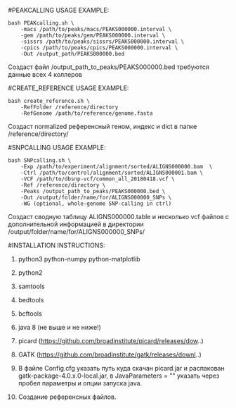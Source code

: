 #PEAKCALLING USAGE EXAMPLE:

	bash PEAKcalling.sh \
		-macs /path/to/peaks/macs/PEAKS000000.interval \
		-gem /path/to/peaks/gem/PEAKS000000.interval \
		-sissrs /path/to/peaks/sissrs/PEAKS000000.interval \
		-cpics /path/to/peaks/cpics/PEAKS000000.interval \
		-Out /output_path/PEAKS000000.bed
		
Создаст файл /output_path_to_peaks/PEAKS000000.bed
требуются данные всех 4 коллеров


#CREATE_REFERENCE USAGE EXAMPLE:

    bash create_reference.sh \
        -RefFolder /reference/directory
        -RefGenome /path/to/reference/genome.fasta
        
Создаст normalized референсный геном, индекс и dict в папке /reference/directory/

#SNPCALLING USAGE EXAMPLE:

	bash SNPcalling.sh \
		-Exp /path/to/experiment/alignment/sorted/ALIGNS000000.bam  \
		-Ctrl /path/to/control/alignment/sorted/ALIGNS000001.bam \
		-VCF /path/to/dbsnp-vcf/common_all_20180418.vcf \
		-Ref /reference/directory \
		-Peaks /output_path_to_peaks/PEAKS000000.bed \
		-Out /output/folder/name/for/ALIGNS000000_SNPs \
		-WG (optional, whole-genome SNP-calling in ctrl)
		
Создаст сводную таблицу ALIGNS000000.table и несколько vcf файлов с дополнительной информацией в директории /output/folder/name/for/ALIGNS000000_SNPs/

#INSTALLATION INSTRUCTIONS:

1) python3
	python-numpy
	python-matplotlib
2) python2
3) samtools
4) bedtools
5) bcftools
6) java 8 (не выше и не ниже!)
7) picard (https://github.com/broadinstitute/picard/releases/dow..)
8) GATK (https://github.com/broadinstitute/gatk/releases/downl..)
9) В файле Config.cfg указать путь куда скачан picard.jar и распакован gatk-package-4.0.x.0-local.jar, в JavaParameters = "" указать через пробел параметры и опции запуска java.

10) Создание референсных файлов. 
